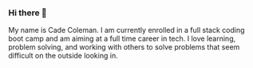 ### Hi there 👋
My name is Cade Coleman.
I am currently enrolled in a full stack coding boot camp and am aiming at a full time career in tech.
I love learning, problem solving, and working with others to solve problems that seem difficult on the outside looking in.
<!--
**cade-coleman/cade-coleman** is a ✨ _special_ ✨ repository because its `README.md` (this file) appears on your GitHub profile.

Here are some ideas to get you started:

- 🔭 I’m currently working on ...
- 🌱 I’m currently learning ...
- 👯 I’m looking to collaborate on ...
- 🤔 I’m looking for help with ...
- 💬 Ask me about ...
- 📫 How to reach me: ...
- 😄 Pronouns: ...
- ⚡ Fun fact: ...
-->
